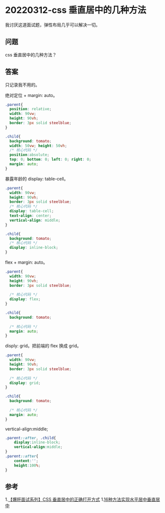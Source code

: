 # 20220312-css 垂直居中的几种方法

我讨厌这道面试题，弹性布局几乎可以解决一切。

## 问题

css 垂直居中的几种方法？

## 答案

只记录我不用的。

绝对定位 + margin: auto。

```CSS
.parent{
  position: relative;
  width: 90vw;
  height: 90vh;
  border: 3px solid steelblue;
}

.child{
  background: tomato;
  width: 50vw; height: 50vh;
  /* 核心代码 */
  position:absolute;
  top: 0; bottom: 0; left: 0; right: 0;
  margin: auto;
}
```

暴露年龄的 display: table-cell。

```CSS
.parent{
  width: 90vw;
  height: 90vh;
  border: 3px solid steelblue;
  /* 核心代码 */
  display: table-cell;
  text-align: center;
  vertical-align: middle;
}

.child{
  background: tomato;
  /* 核心代码 */
  display: inline-block;
}
```

flex + margin: auto。

```CSS
.parent{
  width: 90vw;
  height: 90vh;
  border: 3px solid steelblue;
  
  /* 核心代码 */
  display: flex;
}

.child{
  background: tomato;
  
  /* 核心代码 */
  margin: auto;
}
```

disply: grid。把前端的 flex 换成 grid。


```CSS
.parent{
  width: 90vw;
  height: 90vh;
  border: 3px solid steelblue;
  
  /* 核心代码 */
  display: grid;
}

.child{
  background: tomato;
  
  /* 核心代码 */
  margin: auto;
}
```

vertical-align:middle;

```CSS
.parent::after, .child{
    display:inline-block;
    vertical-align:middle;
}
.parent::after{
    content:'';
    height:100%;
}
```


## 参考

1.[【爆肝面试系列】CSS 垂直居中的正确打开方式](https://juejin.cn/post/6991465721565806605)
1.[16种方法实现水平居中垂直居中](http://louiszhai.github.io/2016/03/12/css-center/)







